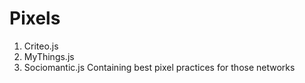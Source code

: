 Pixels
======
1. Criteo.js
2. MyThings.js
3. Sociomantic.js
Containing best pixel practices for those networks
